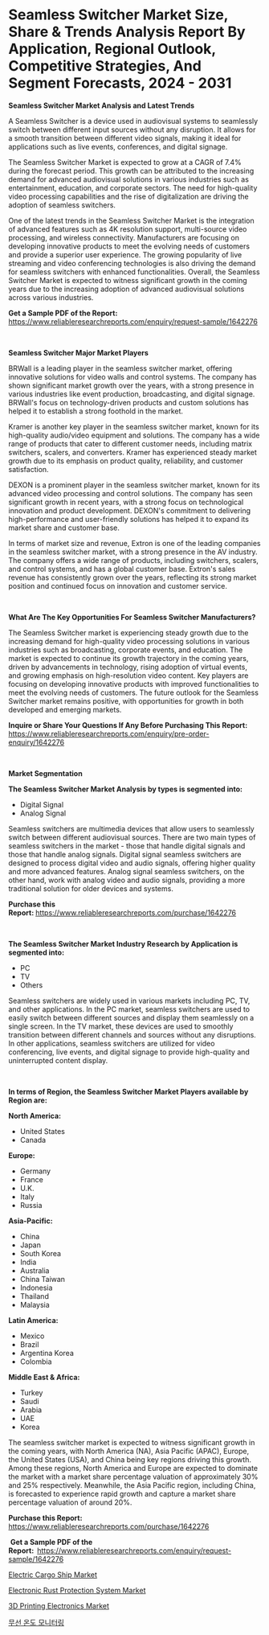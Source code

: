 <p><h1>Seamless Switcher Market Size, Share & Trends Analysis Report By Application, Regional Outlook, Competitive Strategies, And Segment Forecasts, 2024 - 2031</h1></p><p><strong>Seamless Switcher Market Analysis and Latest Trends</strong></p>
<p><p>A Seamless Switcher is a device used in audiovisual systems to seamlessly switch between different input sources without any disruption. It allows for a smooth transition between different video signals, making it ideal for applications such as live events, conferences, and digital signage.</p><p>The Seamless Switcher Market is expected to grow at a CAGR of 7.4% during the forecast period. This growth can be attributed to the increasing demand for advanced audiovisual solutions in various industries such as entertainment, education, and corporate sectors. The need for high-quality video processing capabilities and the rise of digitalization are driving the adoption of seamless switchers.</p><p>One of the latest trends in the Seamless Switcher Market is the integration of advanced features such as 4K resolution support, multi-source video processing, and wireless connectivity. Manufacturers are focusing on developing innovative products to meet the evolving needs of customers and provide a superior user experience. The growing popularity of live streaming and video conferencing technologies is also driving the demand for seamless switchers with enhanced functionalities. Overall, the Seamless Switcher Market is expected to witness significant growth in the coming years due to the increasing adoption of advanced audiovisual solutions across various industries.</p></p>
<p><strong>Get a Sample PDF of the Report:&nbsp;</strong> <a href="https://www.reliableresearchreports.com/enquiry/request-sample/1642276">https://www.reliableresearchreports.com/enquiry/request-sample/1642276</a></p>
<p>&nbsp;</p>
<p><strong>Seamless Switcher Major Market Players</strong></p>
<p><p>BRWall is a leading player in the seamless switcher market, offering innovative solutions for video walls and control systems. The company has shown significant market growth over the years, with a strong presence in various industries like event production, broadcasting, and digital signage. BRWall's focus on technology-driven products and custom solutions has helped it to establish a strong foothold in the market.</p><p>Kramer is another key player in the seamless switcher market, known for its high-quality audio/video equipment and solutions. The company has a wide range of products that cater to different customer needs, including matrix switchers, scalers, and converters. Kramer has experienced steady market growth due to its emphasis on product quality, reliability, and customer satisfaction.</p><p>DEXON is a prominent player in the seamless switcher market, known for its advanced video processing and control solutions. The company has seen significant growth in recent years, with a strong focus on technological innovation and product development. DEXON's commitment to delivering high-performance and user-friendly solutions has helped it to expand its market share and customer base.</p><p>In terms of market size and revenue, Extron is one of the leading companies in the seamless switcher market, with a strong presence in the AV industry. The company offers a wide range of products, including switchers, scalers, and control systems, and has a global customer base. Extron's sales revenue has consistently grown over the years, reflecting its strong market position and continued focus on innovation and customer service.</p></p>
<p>&nbsp;</p>
<p><strong>What Are The Key Opportunities For Seamless Switcher Manufacturers?</strong></p>
<p><p>The Seamless Switcher market is experiencing steady growth due to the increasing demand for high-quality video processing solutions in various industries such as broadcasting, corporate events, and education. The market is expected to continue its growth trajectory in the coming years, driven by advancements in technology, rising adoption of virtual events, and growing emphasis on high-resolution video content. Key players are focusing on developing innovative products with improved functionalities to meet the evolving needs of customers. The future outlook for the Seamless Switcher market remains positive, with opportunities for growth in both developed and emerging markets.</p></p>
<p><strong>Inquire or Share Your Questions If Any Before Purchasing This Report:</strong> <a href="https://www.reliableresearchreports.com/enquiry/pre-order-enquiry/1642276">https://www.reliableresearchreports.com/enquiry/pre-order-enquiry/1642276</a></p>
<p>&nbsp;</p>
<p><strong>Market Segmentation</strong></p>
<p><strong>The Seamless Switcher Market Analysis by types is segmented into:</strong></p>
<p><ul><li>Digital Signal</li><li>Analog Signal</li></ul></p>
<p><p>Seamless switchers are multimedia devices that allow users to seamlessly switch between different audiovisual sources. There are two main types of seamless switchers in the market - those that handle digital signals and those that handle analog signals. Digital signal seamless switchers are designed to process digital video and audio signals, offering higher quality and more advanced features. Analog signal seamless switchers, on the other hand, work with analog video and audio signals, providing a more traditional solution for older devices and systems.</p></p>
<p><strong>Purchase this Report:&nbsp;</strong><a href="https://www.reliableresearchreports.com/purchase/1642276">https://www.reliableresearchreports.com/purchase/1642276</a></p>
<p>&nbsp;</p>
<p><strong>The Seamless Switcher Market Industry Research by Application is segmented into:</strong></p>
<p><ul><li>PC</li><li>TV</li><li>Others</li></ul></p>
<p><p>Seamless switchers are widely used in various markets including PC, TV, and other applications. In the PC market, seamless switchers are used to easily switch between different sources and display them seamlessly on a single screen. In the TV market, these devices are used to smoothly transition between different channels and sources without any disruptions. In other applications, seamless switchers are utilized for video conferencing, live events, and digital signage to provide high-quality and uninterrupted content display.</p></p>
<p>&nbsp;</p>
<p><strong>In terms of Region, the Seamless Switcher Market Players available by Region are:</strong></p>
<p>
    <p> <strong> North America: </strong>
        <ul>
            <li>United States</li>
            <li>Canada</li>
        </ul>
        </p> 
    <p> <strong> Europe: </strong>
        <ul>
            <li>Germany</li>
            <li>France</li>
            <li>U.K.</li>
            <li>Italy</li>
            <li>Russia</li>
        </ul>
        </p> 
    <p> <strong> Asia-Pacific: </strong>
        <ul>
            <li>China</li>
            <li>Japan</li>
            <li>South Korea</li>
            <li>India</li>
            <li>Australia</li>
            <li>China Taiwan</li>
            <li>Indonesia</li>
            <li>Thailand</li>
            <li>Malaysia</li>
        </ul>
        </p> 
    <p> <strong> Latin America: </strong>
        <ul>
            <li>Mexico</li>
            <li>Brazil</li>
            <li>Argentina Korea</li>
            <li>Colombia</li>
        </ul>
        </p> 
    <p> <strong> Middle East & Africa: </strong>
        <ul>
            <li>Turkey</li>
            <li>Saudi</li>
            <li>Arabia</li>
            <li>UAE</li>
            <li>Korea</li>
        </ul>
    </p>
    </p>
<p><p>The seamless switcher market is expected to witness significant growth in the coming years, with North America (NA), Asia Pacific (APAC), Europe, the United States (USA), and China being key regions driving this growth. Among these regions, North America and Europe are expected to dominate the market with a market share percentage valuation of approximately 30% and 25% respectively. Meanwhile, the Asia Pacific region, including China, is forecasted to experience rapid growth and capture a market share percentage valuation of around 20%.</p></p>
<p><strong>Purchase this Report: </strong><a href="https://www.reliableresearchreports.com/purchase/1642276">https://www.reliableresearchreports.com/purchase/1642276</a></p>
<p>&nbsp;<strong>Get a Sample PDF of the Report:&nbsp;&nbsp;</strong><a href="https://www.reliableresearchreports.com/enquiry/request-sample/1642276">https://www.reliableresearchreports.com/enquiry/request-sample/1642276</a></p>
<p><strong></strong></p>
<p><p><a href="https://issuu.com/reportprime-2/docs/electric-cargo-ship-market-size-2030.pptx">Electric Cargo Ship Market</a></p><p><a href="https://github.com/shotows/Market-Research-Report-List-2/blob/main/electronic-rust-protection-system-market.md">Electronic Rust Protection System Market</a></p><p><a href="https://github.com/beatblasta/Market-Research-Report-List-2/blob/main/3d-printing-electronics-market.md">3D Printing Electronics Market</a></p><p><a href="https://github.com/darrellockm3ytan895656/Market-Research-Report-List-1/blob/main/891802210862.md">무선 온도 모니터링</a></p></p>